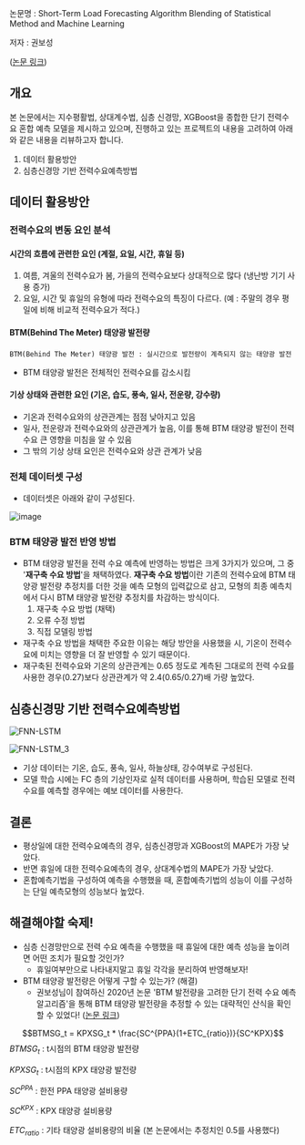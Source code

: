 논문명 : Short-Term Load Forecasting Algorithm Blending of Statistical Method and Machine Learning

저자 : 권보성

([논문 링크](http://www.riss.kr/search/detail/DetailView.do?p_mat_type=be54d9b8bc7cdb09&control_no=167f36c894933358ffe0bdc3ef48d419&keyword=%ED%86%B5%EA%B3%84%EC%A0%81%20%EB%B0%A9%EB%B2%95%EA%B3%BC%20%EA%B8%B0%EA%B3%84%20%ED%95%99%EC%8A%B5%EC%9D%84%20%ED%98%BC%ED%95%A9%ED%95%9C%20%EB%8B%A8%EA%B8%B0%20%EC%A0%84%EB%A0%A5%EC%88%98%EC%9A%94%EC%98%88%EC%B8%A1%20%EC%95%8C%EA%B3%A0%EB%A6%AC%EC%A6%98))

## 개요
본 논문에서는 지수평활법, 상대계수법, 심층 신경망, XGBoost을 종합한 단기 전력수요 혼합 예측 모델을 제시하고 있으며, 진행하고 있는 프로젝트의 내용을 고려하여 아래와 같은 내용을 리뷰하고자 합니다.
1. 데이터 활용방안
2. 심층신경망 기반 전력수요예측방법

## 데이터 활용방안
### 전력수요의 변동 요인 분석
#### 시간의 흐름에 관련한 요인 (계절, 요일, 시간, 휴일 등)
1. 여름, 겨울의 전력수요가 봄, 가을의 전력수요보다 상대적으로 많다 (냉난방 기기 사용 증가)
2. 요일, 시간 및 휴일의 유형에 따라 전력수요의 특징이 다르다. (예 : 주말의 경우 평일에 비해 비교적 전력수요가 적다.)
#### BTM(Behind The Meter) 태양광 발전량
```
BTM(Behind The Meter) 태양광 발전 : 실시간으로 발전량이 계측되지 않는 태양광 발전
```
* BTM 태양광 발전은 전체적인 전력수요를 감소시킴
#### 기상 상태와 관련한 요인 (기온, 습도, 풍속, 일사, 전운량, 강수량)
* 기온과 전력수요와의 상관관계는 점점 낮아지고 있음
* 일사, 전운량과 전력수요와의 상관관계가 높음, 이를 통해 BTM 태양광 발전이 전력수요 큰 영향을 미침을 알 수 있음
* 그 밖의 기상 상태 요인은 전력수요와 상관 관계가 낮음
### 전체 데이터셋 구성
*  데이터셋은 아래와 같이 구성된다.

![image](https://github.com/TAEJIN-AHN/Electricity-Load-Prediction/assets/125945387/bd61e009-2538-4a75-a32a-3e8dcab30f88)

### BTM 태양광 발전 반영 방법
* BTM 태양광 발전을 전력 수요 예측에 반영하는 방법은 크게 3가지가 있으며, 그 중 '**재구축 수요 방법**'을 채택하였다. **재구축 수요 방법**이란 기존의 전력수요에 BTM 태양광 발전량 추정치를 더한 것을 예측 모형의 입력값으로 삼고, 모형의 최종 예측치에서 다시 BTM 태양광 발전량 추정치를 차감하는 방식이다.
  1. 재구축 수요 방법 (채택)
  2. 오류 수정 방법
  3. 직접 모델링 방법
* 재구축 수요 방법을 채택한 주요한 이유는 해당 방안을 사용했을 시, 기온이 전력수요에 미치는 영향을 더 잘 반영할 수 있기 때문이다.
* 재구축된 전력수요와 기온의 상관관계는 0.65 정도로 계측된 그대로의 전력 수요를 사용한 경우(0.27)보다 상관관계가 약 2.4(0.65/0.27)배 가량 높았다.

## 심층신경망 기반 전력수요예측방법

![FNN-LSTM](https://github.com/TAEJIN-AHN/Electricity-Load-Prediction/assets/125945387/149eb3d5-0acc-49b1-b3bd-d464044c20b3)

![FNN-LSTM_3](https://github.com/TAEJIN-AHN/Electricity-Load-Prediction/assets/125945387/d7e6674e-bbdc-43fa-bd1e-94bc5e85df58)

* 기상 데이터는 기온, 습도, 풍속, 일사, 하늘상태, 강수여부로 구성된다.
* 모델 학습 시에는 FC 층의 기상인자로 실적 데이터를 사용하며, 학습된 모델로 전력수요를 예측할 경우에는 예보 데이터를 사용한다.

## 결론
* 평상일에 대한 전력수요예측의 경우, 심층신경망과 XGBoost의 MAPE가 가장 낮았다.
* 반면 휴일에 대한 전력수요예측의 경우, 상대계수법의 MAPE가 가장 낮았다.
* 혼합예측기법을 구성하여 예측을 수행했을 때, 혼합예측기법의 성능이 이를 구성하는 단일 예측모형의 성능보다 높았다.

## 해결해야할 숙제!
* 심층 신경망만으로 전력 수요 예측을 수행했을 때 휴일에 대한 예측 성능을 높이려면 어떤 조치가 필요할 것인가?
  * 휴일여부만으로 나타내지말고 휴일 각각을 분리하여 반영해보자!
* BTM 태양광 발전량은 어떻게 구할 수 있는가? (해결)
  * 권보성님이 참여하신 2020년 논문 'BTM 발전량을 고려한 단기 전력 수요 예측 알고리즘'을 통해 BTM 태양광 발전량을 추정할 수 있는 대략적인 산식을 확인할 수 있었다! ([논문 링크](https://www.dbpia.co.kr/journal/articleDetail?nodeId=NODE10491322))

$$BTMSG_t = KPXSG_t * \frac{SC^{PPA}(1+ETC_{ratio})}{SC^KPX}$$
$BTMSG_t$ : t시점의 BTM 태양광 발전량

$KPXSG_t$ : t시점의 KPX 태양광 발전량

$SC^{PPA}$ : 한전 PPA 태양광 설비용량

$SC^{KPX}$ : KPX 태양광 설비용량

$ETC_{ratio}$ : 기타 태양광 설비용량의 비율 (본 논문에서는 추정치인 0.5를 사용했다)
